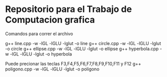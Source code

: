 Repositorio para el Trabajo de Computacion grafica
==================================================

Comandos para correr el archivo

g++ line.cpp -w -lGL -lGLU -lglut -o line
g++ circle.cpp -w -lGL -lGLU -lglut -o circle
g++ ellipse.cpp -w -lGL -lGLU -lglut -o ellipse
g++ hyperbola.cpp -w -lGL -lGLU -lglut -o hyperbola

Puede precionar las teclas F3,F4,F5,F6,F7,F8,F9,F10,F11 y F12
g++ poligono.cpp -w -lGL -lGLU -lglut -o poligono
